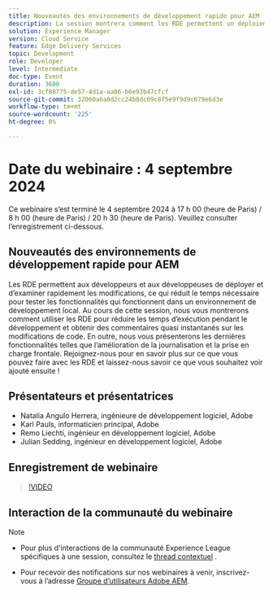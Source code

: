```yaml
---
title: Nouveautés des environnements de développement rapide pour AEM
description: La session montrera comment les RDE permettent un déploiement et une analyse rapides des modifications, ce qui réduit les délais de développement et fournit un retour d’informations quasi instantané. Il introduira également de nouvelles fonctionnalités telles que l’amélioration de la journalisation et la prise en charge frontale.
solution: Experience Manager
version: Cloud Service
feature: Edge Delivery Services
topic: Development
role: Developer
level: Intermediate
doc-type: Event
duration: 3600
exl-id: 3cf88775-de57-4d1a-aa86-b6e93b47cfcf
source-git-commit: 32060a6a0d2cc24b8dc09c8f5e9f9d9c679e6d3e
workflow-type: tm+mt
source-wordcount: '225'
ht-degree: 0%

---
```


# Date du webinaire : 4 septembre 2024

Ce webinaire s’est terminé le 4 septembre 2024 à 17 h 00 (heure de Paris) / 8 h 00 (heure de Paris) / 20 h 30 (heure de Paris).
Veuillez consulter l’enregistrement ci-dessous.

## Nouveautés des environnements de développement rapide pour AEM

Les RDE permettent aux développeurs et aux développeuses de déployer et d’examiner rapidement les modifications, ce qui réduit le temps nécessaire pour tester les fonctionnalités qui fonctionnent dans un environnement de développement local. Au cours de cette session, nous vous montrerons comment utiliser les RDE pour réduire les temps d’exécution pendant le développement et obtenir des commentaires quasi instantanés sur les modifications de code. En outre, nous vous présenterons les dernières fonctionnalités telles que l’amélioration de la journalisation et la prise en charge frontale. Rejoignez-nous pour en savoir plus sur ce que vous pouvez faire avec les RDE et laissez-nous savoir ce que vous souhaitez voir ajouté ensuite !

## Présentateurs et présentatrices

* Natalia Angulo Herrera, ingénieure de développement logiciel, Adobe
* Karl Pauls, informaticien principal, Adobe
* Remo Liechti, ingénieur en développement logiciel, Adobe
* Julian Sedding, ingénieur en développement logiciel, Adobe

## Enregistrement de webinaire

>[!VIDEO](https://video.tv.adobe.com/v/3433337/)

## Interaction de la communauté du webinaire

>[!NOTE]
>
>* Pour plus d’interactions de la communauté Experience League spécifiques à une session, consultez le [thread contextuel](https://adobe.ly/3M8MFTE) .
>
>* Pour recevoir des notifications sur nos webinaires à venir, inscrivez-vous à l’adresse [Groupe d’utilisateurs Adobe AEM](https://aem-augs.adobe.com/).
